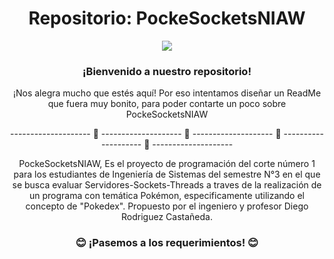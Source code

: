 <p align="center">
<h1 align="center">Repositorio: PockeSocketsNIAW</h1>
<div align="center"><img src="https://i.pinimg.com/564x/98/a5/a3/98a5a35584beca534d684ec38ad2a900.jpg"></div>
<p align="center">
<h3 align="center">¡Bienvenido a nuestro repositorio!</h3>
</p>
<p align="center"> ¡Nos alegra mucho que estés aquí! Por eso intentamos diseñar un ReadMe que fuera muy bonito, para poder contarte un poco sobre PockeSocketsNIAW </p>

<p align="center">--------------------       🍄       --------------------       🍄       --------------------       🍄       --------------------       🍄       --------------------</p>

<p align="center"> PockeSocketsNIAW, Es el proyecto de programación del corte número 1 para los estudiantes de Ingeniería de Sistemas del semestre N°3 en el que se busca evaluar Servidores-Sockets-Threads a traves de la realización de un programa con temática Pokémon, especificamente utilizando el concepto de "Pokedex". Propuesto por el ingeniero y profesor Diego Rodriguez Castañeda.</p>

<h3 align="center"> 😊 ¡Pasemos a los requerimientos! 😊</h3>

